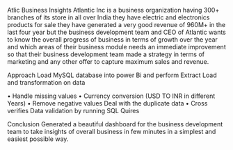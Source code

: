 Atlic Business Insights
Atlantic Inc is a business organization having 300+ branches of its store in all over India they have electric and electronics products for sale they have generated a very good revenue of 960M+ in the last four year but the business development team and CEO of Atlantic wants to know the overall progress of business in terms of growth over the year and which areas of their business module needs an immediate improvement so that their business development team made a strategy in terms of marketing and any other offer to capture maximum sales and revenue.

Approach
Load MySQL database into power Bi and perform Extract Load and transformation on data 

•	Handle missing values
•	Currency conversion (USD TO INR in different Years)
•	Remove negative values Deal with the duplicate data
•	Cross verifies Data validation by running SQL Quires


Conclusion
Generated a beautiful dashboard for the business development team to take insights of overall business in few minutes in a simplest and easiest possible way.
